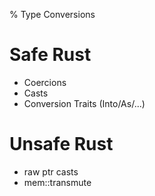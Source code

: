 % Type Conversions

# Safe Rust

* Coercions
* Casts
* Conversion Traits (Into/As/...)

# Unsafe Rust

* raw ptr casts
* mem::transmute
